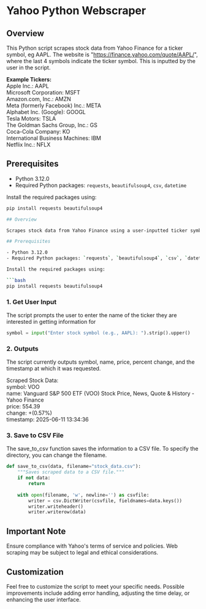 # Yahoo Python Webscraper

## Overview

This Python script scrapes stock data from Yahoo Finance for a ticker symbol, eg AAPL. The website is "https://finance.yahoo.com/quote/AAPL/", where the last 4 symbols indicate the ticker symbol. This is inputted by the user in the script. 

**Example Tickers:**  
Apple Inc.: AAPL  
Microsoft Corporation: MSFT  
Amazon.com, Inc.: AMZN  
Meta (formerly Facebook) Inc.: META  
Alphabet Inc. (Google): GOOGL  
Tesla Motors: TSLA  
The Goldman Sachs Group, Inc.: GS  
Coca-Cola Company: KO  
International Business Machines: IBM  
Netflix Inc.: NFLX  

## Prerequisites

- Python 3.12.0
- Required Python packages: `requests`, `beautifulsoup4`, `csv`, `datetime`

Install the required packages using:

```bash
pip install requests beautifulsoup4

## Overview

Scrapes stock data from Yahoo Finance using a user-inputted ticker symbol, eg, AAPL.

## Prerequisites

- Python 3.12.0
- Required Python packages: `requests`, `beautifulsoup4`, `csv`, `datetime`

Install the required packages using:

```bash
pip install requests beautifulsoup4
```

### 1. Get User Input

The script prompts the user to enter the name of the ticker they are interested in getting information for

```python
symbol = input("Enter stock symbol (e.g., AAPL): ").strip().upper()
```

### 2. Outputs

The script currently outputs symbol, name, price, percent change, and the timestamp at which it was requested.   

Scraped Stock Data:  
symbol: VOO  
name: Vanguard S&P 500 ETF (VOO) Stock Price, News, Quote & History - Yahoo Finance  
price: 554.39  
change: +(0.57%)  
timestamp: 2025-06-11 13:34:36  


### 3. Save to CSV File

The save_to_csv function saves the information to a CSV file. To specify the directory, you can change the filename. 

```python
def save_to_csv(data, filename="stock_data.csv"):
    """Saves scraped data to a CSV file."""
    if not data:
        return
        
    with open(filename, 'w', newline='') as csvfile:
        writer = csv.DictWriter(csvfile, fieldnames=data.keys())
        writer.writeheader()
        writer.writerow(data)
```

## Important Note

Ensure compliance with Yahoo's terms of service and policies. Web scraping may be subject to legal and ethical considerations.

## Customization

Feel free to customize the script to meet your specific needs. Possible improvements include adding error handling, adjusting the time delay, or enhancing the user interface.



